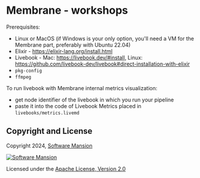 # Membrane - workshops

Prerequisites:
- Linux or MacOS (if Windows is your only option, you'll need a VM for the Membrane part, preferably with Ubuntu 22.04)
- Elixir - https://elixir-lang.org/install.html
- Livebook - Mac: https://livebook.dev/#install, Linux: https://github.com/livebook-dev/livebook#direct-installation-with-elixir
- `pkg-config`
- `ffmpeg`

To run livebook with Membrane internal metrics visualization:
 - get node identifier of the livebook in which you run your pipeline
 - paste it into the code of Livebook Metrics placed in `livebooks/metrics.livemd`
 ## Copyright and License

Copyright 2024, [Software Mansion](https://swmansion.com/?utm_source=git&utm_medium=readme&utm_campaign=membrane_template_plugin)

[![Software Mansion](https://logo.swmansion.com/logo?color=white&variant=desktop&width=200&tag=membrane-github)](https://swmansion.com/?utm_source=git&utm_medium=readme&utm_campaign=membrane_template_plugin)

Licensed under the [Apache License, Version 2.0](LICENSE)
